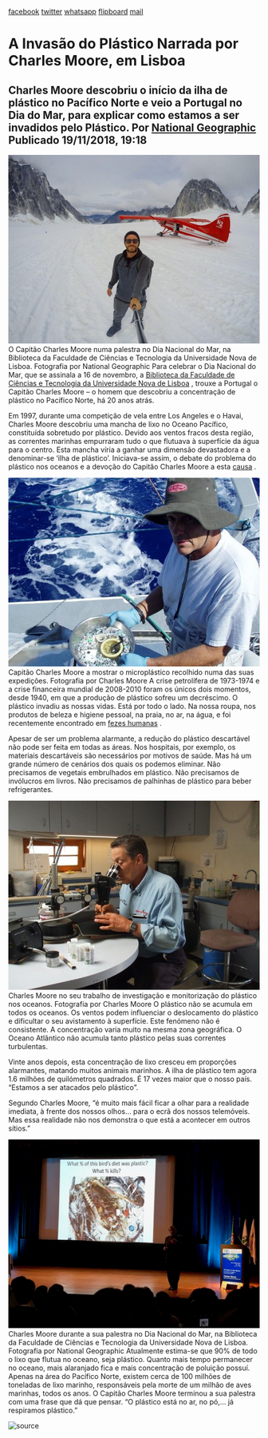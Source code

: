[facebook](https://www.facebook.com/sharer/sharer.php?u=https%3A%2F%2Fwww.natgeo.pt%2Fmeio-ambiente%2F2018%2F11%2Fa-invasao-do-plastico-narrada-por-charles-moore-em-lisboa) [twitter](https://twitter.com/share?url=https%3A%2F%2Fwww.natgeo.pt%2Fmeio-ambiente%2F2018%2F11%2Fa-invasao-do-plastico-narrada-por-charles-moore-em-lisboa&via=natgeo&text=A%20Invas%C3%A3o%20do%20Pl%C3%A1stico%20Narrada%20por%20Charles%20Moore%2C%20em%20Lisboa) [whatsapp](https://web.whatsapp.com/send?text=https%3A%2F%2Fwww.natgeo.pt%2Fmeio-ambiente%2F2018%2F11%2Fa-invasao-do-plastico-narrada-por-charles-moore-em-lisboa) [flipboard](https://share.flipboard.com/bookmarklet/popout?v=2&title=A%20Invas%C3%A3o%20do%20Pl%C3%A1stico%20Narrada%20por%20Charles%20Moore%2C%20em%20Lisboa&url=https%3A%2F%2Fwww.natgeo.pt%2Fmeio-ambiente%2F2018%2F11%2Fa-invasao-do-plastico-narrada-por-charles-moore-em-lisboa) [mail](mailto:?subject=NatGeo&body=https%3A%2F%2Fwww.natgeo.pt%2Fmeio-ambiente%2F2018%2F11%2Fa-invasao-do-plastico-narrada-por-charles-moore-em-lisboa%20-%20A%20Invas%C3%A3o%20do%20Pl%C3%A1stico%20Narrada%20por%20Charles%20Moore%2C%20em%20Lisboa) 
# A Invasão do Plástico Narrada por Charles Moore, em Lisboa 
## Charles Moore descobriu o início da ilha de plástico no Pacífico Norte e veio a Portugal no Dia do Mar, para explicar como estamos a ser invadidos pelo Plástico. Por [National Geographic](https://www.natgeo.pt/autor/national-geographic) Publicado 19/11/2018, 19:18 
![Imagem de Charles Moore numa palestra em Lisboa, no Dia Nacional do Mar.](img/files_styles_image_00_public_0.jpg)
O Capitão Charles Moore numa palestra no Dia Nacional do Mar, na Biblioteca da Faculdade de Ciências e Tecnologia da Universidade Nova de Lisboa. Fotografia por National Geographic Para celebrar o Dia Nacional do Mar, que se assinala a 16 de novembro, a [Biblioteca da Faculdade de Ciências e Tecnologia da Universidade Nova de Lisboa](http://www.biblioteca.fct.unl.pt/) , trouxe a Portugal o Capitão Charles Moore – o homem que descobriu a concentração de plástico no Pacífico Norte, há 20 anos atrás. 

Em 1997, durante uma competição de vela entre Los Angeles e o Havai, Charles Moore descobriu uma mancha de lixo no Oceano Pacífico, constituída sobretudo por plástico. Devido aos ventos fracos desta região, as correntes marinhas empurraram tudo o que flutuava à superfície da água para o centro. Esta mancha víria a ganhar uma dimensão devastadora e a denominar-se ‘ilha de plástico’. Iniciava-se assim, o debate do problema do plástico nos oceanos e a devoção do Capitão Charles Moore a esta [causa](http://www.captain-charles-moore.org/) . 

![Imagem do Capitão Charles Moore](img/files_styles_image_00_public_bio_b_00.jpg)
Capitão Charles Moore a mostrar o microplástico recolhido numa das suas expedições. Fotografia por Charles Moore A crise petrolífera de 1973-1974 e a crise financeira mundial de 2008-2010 foram os únicos dois momentos, desde 1940, em que a produção de plástico sofreu um decréscimo. O plástico invadiu as nossas vidas. Está por todo o lado. Na nossa roupa, nos produtos de beleza e higiene pessoal, na praia, no ar, na água, e foi recentemente encontrado em [fezes humanas](https://www.natgeo.pt/meio-ambiente/2018/10/microplasticos-encontrados-pela-primeira-vez-nas-fezes-humanas) . 

Apesar de ser um problema alarmante, a redução do plástico descartável não pode ser feita em todas as áreas. Nos hospitais, por exemplo, os materiais descartáveis são necessários por motivos de saúde. Mas há um grande número de cenários dos quais os podemos eliminar. Não precisamos de vegetais embrulhados em plástico. Não precisamos de invólucros em livros. Não precisamos de palhinhas de plástico para beber refrigerantes. 

![Imagem de Charles Moore no seu trabalho de investigação e monitorização do plástico nos oceanos.](img/files_styles_image_00_public_nbc_b011.jpg)
Charles Moore no seu trabalho de investigação e monitorização do plástico nos oceanos. Fotografia por Charles Moore O plástico não se acumula em todos os oceanos. Os ventos podem influenciar o deslocamento do plástico e dificultar o seu avistamento à superfície. Este fenómeno não é consistente. A concentração varia muito na mesma zona geográfica. O Oceano Atlântico não acumula tanto plástico pelas suas correntes turbulentas. 

Vinte anos depois, esta concentração de lixo cresceu em proporções alarmantes, matando muitos animais marinhos. A ilha de plástico tem agora 1.6 milhões de quilómetros quadrados. É 17 vezes maior que o nosso país. “Estamos a ser atacados pelo plástico”. 

Segundo Charles Moore, “é muito mais fácil ficar a olhar para a realidade imediata, à frente dos nossos olhos… para o ecrã dos nossos telemóveis. Mas essa realidade não nos demonstra o que está a acontecer em outros sítios.” 

![Imagem da palestra de Charles Moore no Dia Nacional do Mar, em Lisboa.](img/files_styles_image_00_public_1.jpg)
Charles Moore durante a sua palestra no Dia Nacional do Mar, na Biblioteca da Faculdade de Ciências e Tecnologia da Universidade Nova de Lisboa. Fotografia por National Geographic Atualmente estima-se que 90% de todo o lixo que flutua no oceano, seja plástico. Quanto mais tempo permanecer no oceano, mais alaranjado fica e mais concentração de poluição possuí. Apenas na área do Pacífico Norte, existem cerca de 100 milhões de toneladas de lixo marinho, responsáveis pela morte de um milhão de aves marinhas, todos os anos. O Capitão Charles Moore terminou a sua palestra com uma frase que dá que pensar. “O plástico está no ar, no pó,… já respiramos plástico.” 



![source](https://www.natgeo.pt/meio-ambiente/2018/11/a-invasao-do-plastico-narrada-por-charles-moore-em-lisboa)